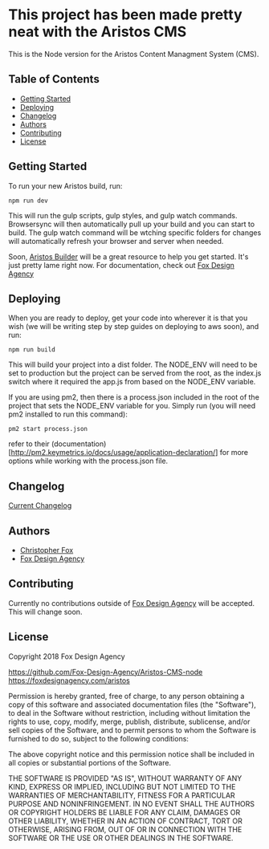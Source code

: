 # This project has been made pretty neat with the Aristos CMS

This is the Node version for the Aristos Content Managment System (CMS).

## Table of Contents
 - [Getting Started](#Getting-Started)
 - [Deploying](#Deploying)
 - [Changelog](#Changelog)
 - [Authors](#Authors)
 - [Contributing](#Contributing)
 - [License](#License)

## Getting Started

To run your new Aristos build, run:

```
npm run dev
```

This will run the gulp scripts, gulp styles, and gulp watch commands. Browsersync will then automatically pull up your build and you can start to build. The gulp watch command will be wtching specific folders for changes will automatically refresh your browser and server when needed.

Soon, [Aristos Builder](https://aristosbuilder.com/) will be a great resource to help you get started. It's just pretty lame right now.
For documentation, check out [Fox Design Agency](https://foxdesignagency.com/aristos/documentation)

## Deploying

When you are ready to deploy, get your code into wherever it is that you wish (we will be writing step by step guides on deploying to aws soon), and run:

```
npm run build
```

This will build your project into a dist folder. The NODE_ENV will need to be set to production but the project can be served from the root, as the index.js switch where it required the app.js from based on the NODE_ENV variable.

If you are using pm2, then there is a process.json included in the root of the project that sets the NODE_ENV variable for you. Simply run (you will need pm2 installed to run this command):

```
pm2 start process.json
```

refer to their (documentation)[http://pm2.keymetrics.io/docs/usage/application-declaration/] for more options while working with the process.json file.

## Changelog

[Current Changelog](https://foxdesignagency.com/aristos/changelog)

## Authors

* [Christopher Fox](https://foxchrisrealthe.com/)
* [Fox Design Agency](https://foxdesignagency.com)

## Contributing

Currently no contributions outside of [Fox Design Agency](https://foxdesignagency.com) will be accepted. This will change soon.

## License

Copyright 2018 Fox Design Agency

https://github.com/Fox-Design-Agency/Aristos-CMS-node
https://foxdesignagency.com/aristos

Permission is hereby granted, free of charge, to any person obtaining a copy of this software and associated documentation files (the "Software"), to deal in the Software without restriction, including without limitation the rights to use, copy, modify, merge, publish, distribute, sublicense, and/or sell copies of the Software, and to permit persons to whom the Software is furnished to do so, subject to the following conditions:

The above copyright notice and this permission notice shall be included in all copies or substantial portions of the Software.

THE SOFTWARE IS PROVIDED "AS IS", WITHOUT WARRANTY OF ANY KIND, EXPRESS OR IMPLIED, INCLUDING BUT NOT LIMITED TO THE WARRANTIES OF MERCHANTABILITY, FITNESS FOR A PARTICULAR PURPOSE AND NONINFRINGEMENT. IN NO EVENT SHALL THE AUTHORS OR COPYRIGHT HOLDERS BE LIABLE FOR ANY CLAIM, DAMAGES OR OTHER LIABILITY, WHETHER IN AN ACTION OF CONTRACT, TORT OR OTHERWISE, ARISING FROM, OUT OF OR IN CONNECTION WITH THE SOFTWARE OR THE USE OR OTHER DEALINGS IN THE SOFTWARE.

